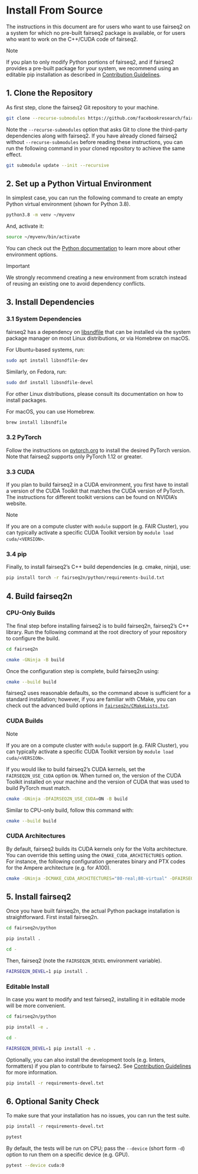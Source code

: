 # Install From Source
The instructions in this document are for users who want to use fairseq2 on a
system for which no pre-built fairseq2 package is available, or for users who
want to work on the C++/CUDA code of fairseq2.

> [!NOTE]
> If you plan to only modify Python portions of fairseq2, and if fairseq2
> provides a pre-built package for your system, we recommend using an editable
> pip installation as described in
> [Contribution Guidelines](CONTRIBUTING.md#setting-up-development-environment).


## 1. Clone the Repository
As first step, clone the fairseq2 Git repository to your machine.

```sh
git clone --recurse-submodules https://github.com/facebookresearch/fairseq2.git
```

Note the `--recurse-submodules` option that asks Git to clone the third-party
dependencies along with fairseq2. If you have already cloned fairseq2 without
`--recurse-submodules` before reading these instructions, you can run the
following command in your cloned repository to achieve the same effect.

```sh
git submodule update --init --recursive
```


## 2. Set up a Python Virtual Environment
In simplest case, you can run the following command to create an empty Python
virtual environment (shown for Python 3.8).

```sh
python3.8 -m venv ~/myvenv
```

And, activate it:

```sh
source ~/myvenv/bin/activate
```

You can check out the
[Python documentation](https://docs.python.org/3/library/venv.html#creating-virtual-environments)
to learn more about other environment options.

> [!IMPORTANT]
> We strongly recommend creating a new environment from scratch instead of
reusing an existing one to avoid dependency conflicts.


## 3. Install Dependencies

### 3.1 System Dependencies
fairseq2 has a dependency on
[libsndfile](https://github.com/libsndfile/libsndfile) that can be installed via
the system package manager on most Linux distributions, or via Homebrew on
macOS.

For Ubuntu-based systems, run:

```sh
sudo apt install libsndfile-dev
```

Similarly, on Fedora, run:

```sh
sudo dnf install libsndfile-devel
```

For other Linux distributions, please consult its documentation on how to
install packages.

For macOS, you can use Homebrew.

```sh
brew install libsndfile
```

### 3.2 PyTorch
Follow the instructions on [pytorch.org](https://pytorch.org) to install the
desired PyTorch version. Note that fairseq2 supports only PyTorch 1.12 or
greater.

### 3.3 CUDA
If you plan to build fairseq2 in a CUDA environment, you first have to install
a version of the CUDA Toolkit that matches the CUDA version of PyTorch. The
instructions for different toolkit versions can be found on NVIDIA’s website.

> [!NOTE]
> If you are on a compute cluster with `module` support (e.g. FAIR Cluster), you
> can typically activate a specific CUDA Toolkit version by
> `module load cuda/<VERSION>`.

### 3.4 pip
Finally, to install fairseq2’s C++ build dependencies (e.g. cmake, ninja), use:

```sh
pip install torch -r fairseq2n/python/requirements-build.txt
```


## 4. Build fairseq2n

### CPU-Only Builds
The final step before installing fairseq2 is to build fairseq2n, fairseq2’s C++
library. Run the following command at the root directory of your repository to
configure the build.

```sh
cd fairseq2n

cmake -GNinja -B build
```

Once the configuration step is complete, build fairseq2n using:

```sh
cmake --build build
```

fairseq2 uses reasonable defaults, so the command above is sufficient for a
standard installation; however, if you are familiar with CMake, you can check
out the advanced build options in
[`fairseq2n/CMakeLists.txt`](fairseq2n/CMakeLists.txt).

### CUDA Builds

> [!NOTE]
> If you are on a compute cluster with `module` support (e.g. FAIR Cluster), you
> can typically activate a specific CUDA Toolkit version by
> `module load cuda/<VERSION>`.

If you would like to build fairseq2’s CUDA kernels, set the `FAIRSEQ2N_USE_CUDA`
option `ON`. When turned on, the version of the CUDA Toolkit installed on your
machine and the version of CUDA that was used to build PyTorch must match.

```sh
cmake -GNinja -DFAIRSEQ2N_USE_CUDA=ON -B build
```

Similar to CPU-only build, follow this command with:

```sh
cmake --build build
```

### CUDA Architectures
By default, fairseq2 builds its CUDA kernels only for the Volta architecture.
You can override this setting using the `CMAKE_CUDA_ARCHITECTURES` option. For
instance, the following configuration generates binary and PTX codes for the
Ampere architecture (e.g. for A100).

```sh
cmake -GNinja -DCMAKE_CUDA_ARCHITECTURES="80-real;80-virtual" -DFAIRSEQ2N_USE_CUDA=ON -B build
```


## 5. Install fairseq2
Once you have built fairseq2n, the actual Python package installation is
straightforward. First install fairseq2n.

```sh
cd fairseq2n/python

pip install .

cd -
```

Then, fairseq2 (note the `FAIRSEQ2N_DEVEL` environment variable).

```sh
FAIRSEQ2N_DEVEL=1 pip install .
```

### Editable Install
In case you want to modify and test fairseq2, installing it in editable mode
will be more convenient.

```sh
cd fairseq2n/python

pip install -e .

cd -

FAIRSEQ2N_DEVEL=1 pip install -e .
```

Optionally, you can also install the development tools (e.g. linters,
formatters) if you plan to contribute to fairseq2. See
[Contribution Guidelines](CONTRIBUTING.md) for more information.

```sh
pip install -r requirements-devel.txt
```


## 6. Optional Sanity Check
To make sure that your installation has no issues, you can run the test suite.

```sh
pip install -r requirements-devel.txt

pytest
```

By default, the tests will be run on CPU; pass the `--device` (short form `-d`)
option to run them on a specific device (e.g. GPU).

```sh
pytest --device cuda:0
```
